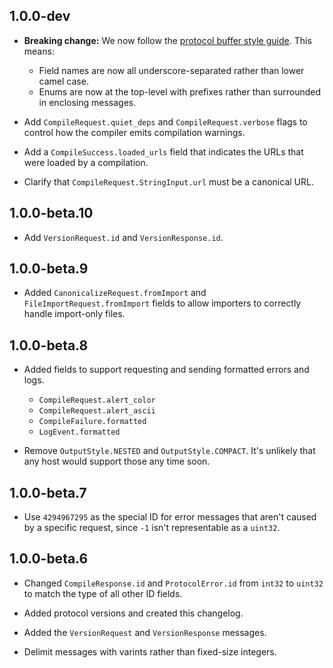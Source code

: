 ## 1.0.0-dev

* **Breaking change:** We now follow the [protocol buffer style guide]. This means:
  * Field names are now all underscore-separated rather than lower camel case.
  * Enums are now at the top-level with prefixes rather than surrounded in
    enclosing messages.

* Add `CompileRequest.quiet_deps` and `CompileRequest.verbose` flags to control
  how the compiler emits compilation warnings.

* Add a `CompileSuccess.loaded_urls` field that indicates the URLs that were
  loaded by a compilation.

* Clarify that `CompileRequest.StringInput.url` must be a canonical URL.

[protocol buffer style guide]: https://developers.google.com/protocol-buffers/docs/style

## 1.0.0-beta.10

* Add `VersionRequest.id` and `VersionResponse.id`.

## 1.0.0-beta.9

* Added `CanonicalizeRequest.fromImport` and `FileImportRequest.fromImport`
  fields to allow importers to correctly handle import-only files.

## 1.0.0-beta.8

* Added fields to support requesting and sending formatted errors and logs.
  * `CompileRequest.alert_color`
  * `CompileRequest.alert_ascii`
  * `CompileFailure.formatted`
  * `LogEvent.formatted`

* Remove `OutputStyle.NESTED` and `OutputStyle.COMPACT`. It's unlikely that any
  host would support those any time soon.

## 1.0.0-beta.7

* Use `4294967295` as the special ID for error messages that aren't caused by a
  specific request, since `-1` isn't representable as a `uint32`.

## 1.0.0-beta.6

* Changed `CompileResponse.id` and `ProtocolError.id` from `int32` to `uint32`
  to match the type of all other ID fields.

* Added protocol versions and created this changelog.

* Added the `VersionRequest` and `VersionResponse` messages.

* Delimit messages with varints rather than fixed-size integers.
